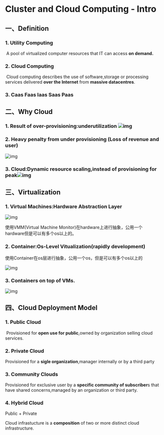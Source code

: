 # Cluster and Cloud Computing - Intro

## 一、Definition

### 1. Utility Computing

​     A pool of virtualized computer resources that IT can access **on demand.**

### 2. Cloud Computing

​     Cloud computing describes the use of software,storage or processing services delivered **over the Internet** from **massive datacentres**.

### 3. Caas Faas Iaas Saas Paas



## 二、Why Cloud

### 1. Result of over-provisioning:underutilization ![img](https://cdn.nlark.com/yuque/0/2021/png/12763607/1635744603570-945019ff-1055-442b-8b82-c7120f62c8c7.png)

### 2. Heavy penalty from under provisioning (Loss of revenue and user)



![img](https://cdn.nlark.com/yuque/0/2021/png/12763607/1635744973294-fce5940c-b5b6-4c57-9c8d-400386b8b886.png)

### 3. Cloud:Dynamic resource scaling,instead of provisioning for peak![img](https://cdn.nlark.com/yuque/0/2021/png/12763607/1635745102611-102f557c-c6c8-4103-8eed-066e5d8d8010.png)

## 三、Virtualization

### 1. Virtual Machines:Hardware Abstraction Layer

![img](https://cdn.nlark.com/yuque/0/2021/png/12763607/1635745222567-8c1160e9-1f9e-4481-a059-d864d0aeedf2.png)

使用VMM(Virtual Machine Monitor)在hardware上进行抽象，公用一个hardware但是可以有多个os以上的。

### 2. Container:Os-Level Vitualization(rapidly development)

使用Container在os层进行抽象，公用一个os，但是可以有多个os以上的

![img](https://cdn.nlark.com/yuque/0/2021/png/12763607/1635745607153-a1d4e6d0-625d-4857-9d20-2ea61028f791.png)

### 3. Containers on top of VMs.

![img](https://cdn.nlark.com/yuque/0/2021/png/12763607/1635745693081-90a46c01-6e17-482a-9821-503ce1e3a0e7.png)

## 四、Cloud Deployment Model

### 1. Public Cloud

​    Provisioned for **open use for public**,owned by organization selling cloud services.

### 2. Private Cloud

   Provisioned for a **sigle organization**,manager internally or by  a third party

### 3. Community Clouds

   Provisioned for exclusive user by a **specific community of subscriber**s that have shared concerns,managed by an organization or third party.

### 4. Hybrid Cloud

  Public + Private

  Cloud infrastucture is a **composition** of two or more distinct cloud infrastructure.



